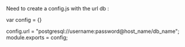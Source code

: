 Need to create a config.js with the url db :

var config = {}

config.url = "postgresql://username:password@host_name/db_name";
module.exports = config;
